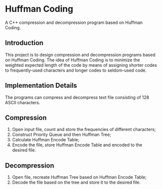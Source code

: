 
# Huffman Coding

A C++ compression and decompression program based on Huffman Coding.


## Introduction
This project is to design compression and decompression programs based on Huffman Coding. The idea of Huffman Coding is to minimize the weighted expected length of the code by means of assigning shorter codes to frequently-used characters and longer codes to seldom-used code.
## Implementation Details

The programs can compress and decompress text file consisting of 128 ASCII characters.

## Compression

1. Open input file, count and store the frequencies of different characters;
2. Construct Priority Queue and then Huffman Tree;
3. Calculate Huffman Encode Table;
4. Encode the file, store Huffman Encode Table and encoded to the desired file.

## Decompression

1. Open file, recreate Huffman Tree based on Huffman Encode Table;
2. Decode the file based on the tree and store it to the desired file.